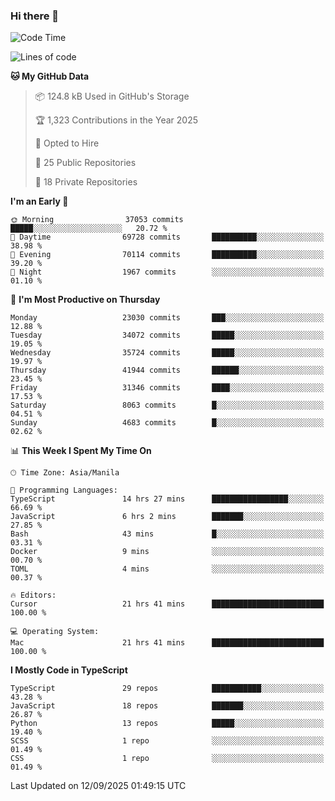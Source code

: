 ### Hi there 👋

<!--START_SECTION:waka-->
![Code Time](http://img.shields.io/badge/Code%20Time-2%2C119%20hrs%2038%20mins-blue)

![Lines of code](https://img.shields.io/badge/From%20Hello%20World%20I%27ve%20Written-68.3%20million%20lines%20of%20code-blue)

**🐱 My GitHub Data** 

> 📦 124.8 kB Used in GitHub's Storage 
 > 
> 🏆 1,323 Contributions in the Year 2025
 > 
> 💼 Opted to Hire
 > 
> 📜 25 Public Repositories 
 > 
> 🔑 18 Private Repositories 
 > 
**I'm an Early 🐤** 

```text
🌞 Morning                37053 commits       █████░░░░░░░░░░░░░░░░░░░░   20.72 % 
🌆 Daytime                69728 commits       ██████████░░░░░░░░░░░░░░░   38.98 % 
🌃 Evening                70114 commits       ██████████░░░░░░░░░░░░░░░   39.20 % 
🌙 Night                  1967 commits        ░░░░░░░░░░░░░░░░░░░░░░░░░   01.10 % 
```
📅 **I'm Most Productive on Thursday** 

```text
Monday                   23030 commits       ███░░░░░░░░░░░░░░░░░░░░░░   12.88 % 
Tuesday                  34072 commits       █████░░░░░░░░░░░░░░░░░░░░   19.05 % 
Wednesday                35724 commits       █████░░░░░░░░░░░░░░░░░░░░   19.97 % 
Thursday                 41944 commits       ██████░░░░░░░░░░░░░░░░░░░   23.45 % 
Friday                   31346 commits       ████░░░░░░░░░░░░░░░░░░░░░   17.53 % 
Saturday                 8063 commits        █░░░░░░░░░░░░░░░░░░░░░░░░   04.51 % 
Sunday                   4683 commits        █░░░░░░░░░░░░░░░░░░░░░░░░   02.62 % 
```


📊 **This Week I Spent My Time On** 

```text
🕑︎ Time Zone: Asia/Manila

💬 Programming Languages: 
TypeScript               14 hrs 27 mins      █████████████████░░░░░░░░   66.69 % 
JavaScript               6 hrs 2 mins        ███████░░░░░░░░░░░░░░░░░░   27.85 % 
Bash                     43 mins             █░░░░░░░░░░░░░░░░░░░░░░░░   03.31 % 
Docker                   9 mins              ░░░░░░░░░░░░░░░░░░░░░░░░░   00.70 % 
TOML                     4 mins              ░░░░░░░░░░░░░░░░░░░░░░░░░   00.37 % 

🔥 Editors: 
Cursor                   21 hrs 41 mins      █████████████████████████   100.00 % 

💻 Operating System: 
Mac                      21 hrs 41 mins      █████████████████████████   100.00 % 
```

**I Mostly Code in TypeScript** 

```text
TypeScript               29 repos            ███████████░░░░░░░░░░░░░░   43.28 % 
JavaScript               18 repos            ███████░░░░░░░░░░░░░░░░░░   26.87 % 
Python                   13 repos            █████░░░░░░░░░░░░░░░░░░░░   19.40 % 
SCSS                     1 repo              ░░░░░░░░░░░░░░░░░░░░░░░░░   01.49 % 
CSS                      1 repo              ░░░░░░░░░░░░░░░░░░░░░░░░░   01.49 % 
```




 Last Updated on 12/09/2025 01:49:15 UTC
<!--END_SECTION:waka-->
